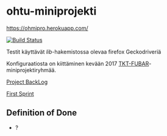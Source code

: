 # ohtu-miniprojekti

https://ohmipro.herokuapp.com/

[![Build Status](https://travis-ci.org/vaisanem/ohtu-miniprojekti.svg?branch=master)](https://travis-ci.org/vaisanem/ohtu-miniprojekti)

Testit käyttävät _lib_-hakemistossa olevaa firefox Geckodriveriä

Konfiguraatiosta on kiittäminen kevään 2017 [TKT-FUBAR](https://github.com/TKT-FUBAR/Ohtu-miniprojekti)-miniprojektiryhmää.

[Project BackLog](https://docs.google.com/spreadsheets/d/1buq7sBb_nRdBZMHKWHFA3ipxtxQ8gRC5szWM1WUgi8A/edit?usp=sharing)

[First Sprint](https://docs.google.com/spreadsheets/d/1ImM3rdsm4RPNh8BDvbMcLxRbnVOARmnco10cEbbXApI/edit?usp=sharing)

## Definition of Done
 * ?

